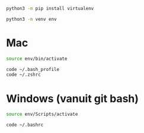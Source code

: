```bash
python3 -m pip install virtualenv
```

```bash
python3 -m venv env
```

# Mac
```bash
source env/bin/activate
```
```bash
code ~/.bash_profile
code ~/.zshrc
```

# Windows (vanuit git bash)
```bash
source env/Scripts/activate
```

```bash
code ~/.bashrc
```